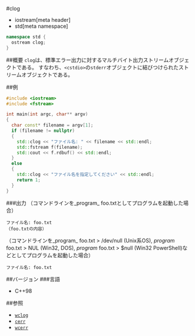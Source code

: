 #clog
* iostream[meta header]
* std[meta namespace]

```cpp
namespace std {
  ostream clog;
}
```

##概要
`clog`は、標準エラー出力に対するマルチバイト出力ストリームオブジェクトである。
すなわち、`<cstdio>`の`stderr`オブジェクトに結びつけられたストリームオブジェクトである。

##例
```cpp
#include <iostream>
#include <fstream>

int main(int argc, char** argv)
{
  char const* filename = argv[1];
  if (filename != nullptr)
  {
    std::clog << "ファイル名: " << filename << std::endl;
    std::fstream f(filename);
    std::cout << f.rdbuf() << std::endl;
  }
  else
  {
    std::clog << "ファイル名を指定してください" << std::endl;
    return 1;
  }
}
```

###出力
（コマンドラインを_program_ foo.txtとしてプログラムを起動した場合）
```
ファイル名: foo.txt
（foo.txtの内容）
```

（コマンドラインを_program_ foo.txt > /dev/null (Unix系OS), _program_ foo.txt > NUL (Win32, DOS), _program_ foo.txt > $null (Win32 PowerShell)などとしてプログラムを起動した場合）
```
ファイル名: foo.txt
```

##バージョン
###言語
- C++98

##参照

- [`wclog`](./wclog.md.nolink)
- [`cerr`](./cerr.md)
- [`wcerr`](./wcerr.md.nolink)

